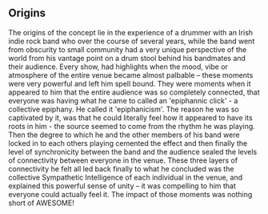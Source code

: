 ## Origins

The origins of the concept lie in the experience of a drummer with an Irish indie rock band who over the course of several years, while the band went from obscurity to small community had a very unique perspective of the world from his vantage point on a drum stool behind his bandmates and their audience. Every show, had highlights when the mood, vibe or atmosphere of the entire venue became almost palbable – these moments were very powerful and left him spell bound. They were moments when it appeared to him that the entire audience was so completely connected, that everyone was having what he came to called an 'epiphannic click' - a collective epiphany. He called it 'epiphanicism'. The reason he was so captivated by it, was that he could literally feel how it appeared to have its roots in him - the source seemed to come from the rhythm he was playing. Then the degree to which he and the other members of his band were locked in to each others playing cemented the effect and then finally the level of synchronicity between the band and the audience sealed the levels of connectivity between everyone in the venue. These three layers of connectivity he felt all led back finally to what he concluded was the collective Sympathetic Intelligence of each individual in the venue, and explained this powerful sense of unity – it was compelling to him that everyone could actually feel it. The impact of those moments was nothing short of AWESOME! 

